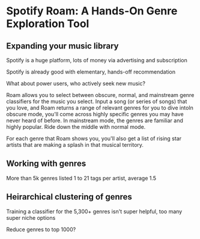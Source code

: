 # Spotify Roam: A Hands-On Genre Exploration Tool
## Expanding your music library
Spotify is a huge platform, lots of money via advertising and subscription

Spotify is already good with elementary, hands-off recommendation

What about power users, who actively seek new music?

Roam allows you to select between obscure, normal, and mainstream genre classifiers for the music you select. Input a song (or series of songs) that you love, and Roam returns a range of relevant genres for you to dive intoIn obscure mode, you'll come across highly specific genres you may have never heard of before. In mainstream mode, the genres are familiar and highly popular. Ride down the middle with normal mode.

For each genre that Roam shows you, you'll also get a list of rising star artists that are making a splash in that musical territory.

## Working with genres
More than 5k genres listed
1 to 21 tags per artist, average 1.5

## Heirarchical clustering of genres
Training a classifier for the 5,300+ genres isn't super helpful, too many super niche options

Reduce genres to top 1000?
